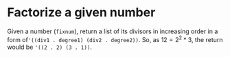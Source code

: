 # Factorize a given number

Given a number (`fixnum`), return a list of its divisors in increasing order
in a form of`'((div1 . degree1) (div2 . degree2))`. So, as $`12 = 2^2 * 3`$, the return
would be `'((2 . 2) (3 . 1))`.

